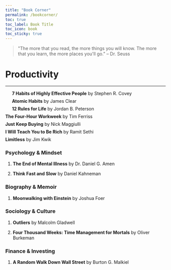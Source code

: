 ```yaml
---
title: "Book Corner"
permalink: /bookcorner/
toc: true
toc_label: Book Title
toc_icon: book
toc_sticky: true
---
```

> "The more that you read, the more things you will know. The more that you learn, the more places you'll go." – Dr. Seuss

# Productivity

<hr style="margin: 1em 0;">

<div style="margin-left: 1.5em; margin-bottom: 0.5em;">
  <h3 style="display: inline; font-size: 1em; font-weight: bold;">7 Habits of Highly Effective People</h3>
  <span style="font-size: 1em; font-weight: normal;"> by Stephen R. Covey</span>
</div>

<div style="margin-left: 1.5em; margin-bottom: 0.5em;">
  <h3 style="display: inline; font-size: 1em; font-weight: bold;">Atomic Habits</h3>
  <span style="font-size: 1em; font-weight: normal;"> by James Clear</span>
</div>

<div style="margin-left: 1.5em; margin-bottom: 0.5em;">
  <h3 style="display: inline; font-size: 1em; font-weight: bold;">12 Rules for Life</h3>
  <span style="font-size: 1em; font-weight: normal;"> by Jordan B. Peterson</span>
</div>

<div style="margin-bottom: 0.5em;">
    <span style="font-weight: bold;">The Four-Hour Workweek</span> by Tim Ferriss
</div>

<div style="margin-bottom: 0.5em;">
    <span style="font-weight: bold;">Just Keep Buying</span> by Nick Maggiulli
</div>

<div style="margin-bottom: 0.5em;">
    <span style="font-weight: bold;">I Will Teach You to Be Rich</span> by Ramit Sethi
</div>

<div style="margin-bottom: 0.5em;">
    <span style="font-weight: bold;">Limitless</span> by Jim Kwik
</div>
  

### **Psychology & Mindset**
1. **The End of Mental Illness** by Dr. Daniel G. Amen
   
2. **Think Fast and Slow** by Daniel Kahneman
   

### **Biography & Memoir**
1. **Moonwalking with Einstein** by Joshua Foer
   
### **Sociology & Culture**
1. **Outliers** by Malcolm Gladwell
   
2. **Four Thousand Weeks: Time Management for Mortals** by Oliver Burkeman
  

### **Finance & Investing**
1. **A Random Walk Down Wall Street** by Burton G. Malkiel
   


